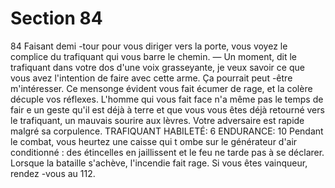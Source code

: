 # Section 84

84
Faisant demi -tour pour vous diriger vers la porte, vous voyez le
complice du trafiquant qui vous barre le chemin.
— Un moment, dit le trafiquant dans votre dos d'une voix
grasseyante, je veux savoir ce que vous avez l'intention de faire
avec cette arme. Ça pourrait peut -être m'intéresser.
Ce mensonge évident vous fait écumer de rage, et la colère
décuple vos réflexes. L'homme qui vous fait face n'a même pas le
temps de fair e un geste qu'il est déjà à terre et que vous vous êtes
déjà retourné vers le trafiquant, un mauvais sourire aux lèvres.
Votre adversaire est rapide malgré sa corpulence.
TRAFIQUANT  HABILETÉ:  6 ENDURANCE:  10
Pendant le combat, vous heurtez une caisse qui t ombe sur le
générateur d'air conditionné : des étincelles en jaillissent et le feu
ne tarde pas à se déclarer. Lorsque la bataille s'achève, l'incendie
fait rage. Si vous êtes vainqueur, rendez -vous au 112.